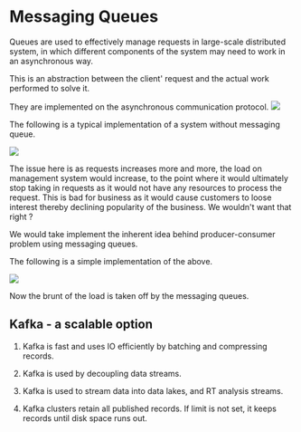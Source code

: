 # Messaging Queues

Queues are used to effectively manage requests in large-scale distributed system, in which different components of the system may need to work in an asynchronous way.

This is an abstraction between the client' request and the actual work performed to solve it.

They are implemented on the asynchronous communication protocol.
![](https://github.com/aditya109/designs-for-software-designers/raw/main/assets/smsq.svg)

The following is a typical implementation of a system without messaging queue.

![](https://raw.githubusercontent.com/aditya109/designs-for-software-designers/main/assets/typicalsystemswithoutmq.svg)

The issue here is as requests increases more and more, the load on management system would increase, to the point where it would ultimately stop taking in requests as it would not have any resources to process the request. This is bad for business as it would cause customers to loose interest thereby declining popularity of the business. We wouldn't want that right ?

We would take implement the inherent idea behind producer-consumer problem using messaging queues.

The following is a simple implementation of the above.

 ![](https://raw.githubusercontent.com/aditya109/designs-for-software-designers/main/assets/asyncsystemwithmq.svg)

Now the brunt of the load is taken off by the messaging queues.

## Kafka - a scalable option

1. Kafka is fast and uses IO efficiently by batching and compressing records.
2. Kafka is used by decoupling data streams.
3. Kafka is used to stream data into data lakes, and RT analysis streams.

4. Kafka clusters retain all published records. If limit is not set, it keeps records until disk space runs out.



